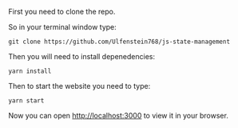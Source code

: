 First you need to clone the repo.

So in your terminal window type:

`git clone https://github.com/Ulfenstein768/js-state-management`

Then you will need to install depenedencies:

`yarn install`

Then to start the website you need to type:

`yarn start`

Now you can open [http://localhost:3000](http://localhost:3000) to view it in your browser.
